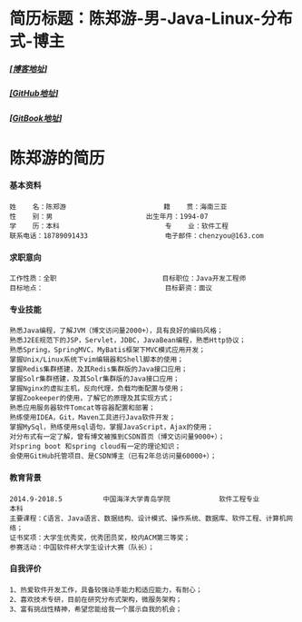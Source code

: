# 简历标题：陈郑游-男-Java-Linux-分布式-博主
##### [[博客地址]](http://blog.csdn.net/javawebrookie "我的博客")
##### [[GitHub地址]](https://github.com/AndyCZY/ "我的GitHub")
##### [[GitBook地址]](https://www.gitbook.com/@chenzhengyou "我的开源书")



# 陈郑游的简历

#### 基本资料
 
    姓    名：陈郑游                        籍    贯：海南三亚   
    性    别：男		               出生年月：1994-07  
    学    历：本科	                       专    业：软件工程                       
    联系电话：18789091433	               电子邮件：chenzyou@163.com 

#### 求职意向
 
    工作性质：全职                          目标职位：Java开发工程师    
    目标地点：                              目标薪资：面议	    


#### 专业技能
 
    熟悉Java编程，了解JVM（博文访问量2000+），具有良好的编码风格；
    熟悉J2EE规范下的JSP，Servlet，JDBC，JavaBean编程，熟悉Http协议；
    熟悉Spring，SpringMVC，MyBatis框架下MVC模式应用开发；
    掌握Unix/Linux系统下vim编辑器和Shell脚本的使用；
    掌握Redis集群搭建，及其Redis集群版的Java接口应用；
    掌握Solr集群搭建，及其Solr集群版的Java接口应用；
    掌握Nginx的虚拟主机，反向代理，负载均衡配置与使用；
    掌握Zookeeper的使用，了解它的原理及其实现方式；
    熟悉应用服务器软件Tomcat等容器配置和部署；
    熟练使用IDEA，Git，Maven工具进行Java软件开发；
    掌握MySql，熟练使用sql语句，掌握JavaScript，Ajax的使用；
    对分布式有一定了解，曾有博文被推到CSDN首页（博文访问量9000+）；
    对spring boot 和spring cloud有一定的理论知识；
    会使用GitHub托管项目、是CSDN博主（已有2年总访问量60000+）；





#### 教育背景
 
    2014.9-2018.5          中国海洋大学青岛学院          	 软件工程专业          	   本科
    主要课程：C语言、Java语言、数据结构、设计模式、操作系统、数据库、软件工程、计算机网络；
    证书奖项：大学生优秀奖，优秀团员奖，校内ACM第三等奖；
    参赛活动：中国软件杯大学生设计大赛（队长）；


#### 自我评价
 
    1、热爱软件开发工作，具备较强动手能力和适应能力，有耐心；
    2、喜欢技术专研，目前在研究分布式架构，微服务架构；
    3、富有挑战性精神，希望您能给我一个展示自我的机会；







